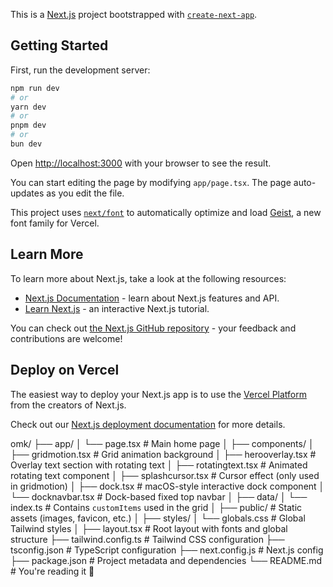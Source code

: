 This is a [Next.js](https://nextjs.org) project bootstrapped with [`create-next-app`](https://nextjs.org/docs/app/api-reference/cli/create-next-app).

## Getting Started

First, run the development server:

```bash
npm run dev
# or
yarn dev
# or
pnpm dev
# or
bun dev
```

Open [http://localhost:3000](http://localhost:3000) with your browser to see the result.

You can start editing the page by modifying `app/page.tsx`. The page auto-updates as you edit the file.

This project uses [`next/font`](https://nextjs.org/docs/app/building-your-application/optimizing/fonts) to automatically optimize and load [Geist](https://vercel.com/font), a new font family for Vercel.

## Learn More

To learn more about Next.js, take a look at the following resources:

- [Next.js Documentation](https://nextjs.org/docs) - learn about Next.js features and API.
- [Learn Next.js](https://nextjs.org/learn) - an interactive Next.js tutorial.

You can check out [the Next.js GitHub repository](https://github.com/vercel/next.js) - your feedback and contributions are welcome!

## Deploy on Vercel

The easiest way to deploy your Next.js app is to use the [Vercel Platform](https://vercel.com/new?utm_medium=default-template&filter=next.js&utm_source=create-next-app&utm_campaign=create-next-app-readme) from the creators of Next.js.

Check out our [Next.js deployment documentation](https://nextjs.org/docs/app/building-your-application/deploying) for more details.


omk/
├── app/
│   └── page.tsx                # Main home page
│
├── components/
│   ├── gridmotion.tsx          # Grid animation background
│   ├── herooverlay.tsx         # Overlay text section with rotating text
│   ├── rotatingtext.tsx        # Animated rotating text component
│   ├── splashcursor.tsx        # Cursor effect (only used in gridmotion)
│   ├── dock.tsx                # macOS-style interactive dock component
│   └── docknavbar.tsx          # Dock-based fixed top navbar
│
├── data/
│   └── index.ts                # Contains `customItems` used in the grid
│
├── public/                     # Static assets (images, favicon, etc.)
│
├── styles/
│   └── globals.css             # Global Tailwind styles
│
├── layout.tsx                  # Root layout with fonts and global structure
├── tailwind.config.ts          # Tailwind CSS configuration
├── tsconfig.json               # TypeScript configuration
├── next.config.js              # Next.js config
├── package.json                # Project metadata and dependencies
└── README.md                   # You're reading it 🙂

